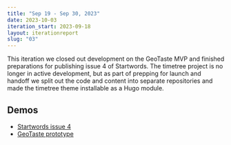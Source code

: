 ```yaml
---
title: "Sep 19 - Sep 30, 2023"
date: 2023-10-03
iteration_start: 2023-09-18
layout: iterationreport
slug: "03"
---
```


This iteration we closed out development on the GeoTaste MVP and finished preparations for publishing issue 4 of Startwords. The timetree project is no longer in active development, but as part of prepping for launch and handoff we split out the code and content into separate repositories and made the timetree theme installable as a Hugo module.


## Demos
* [Startwords issue 4](https://startwords.cdh.princeton.edu/issues/4/)
* [GeoTaste prototype](https://shakespeareandco.app/)










